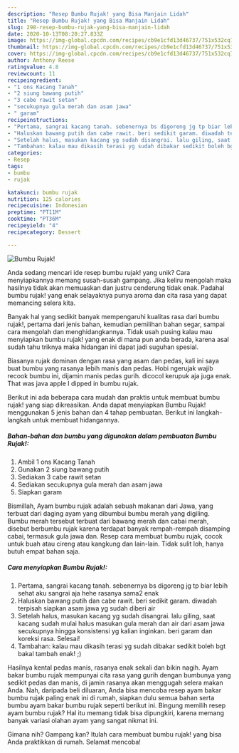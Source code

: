 ```yaml
---
description: "Resep Bumbu Rujak! yang Bisa Manjain Lidah"
title: "Resep Bumbu Rujak! yang Bisa Manjain Lidah"
slug: 298-resep-bumbu-rujak-yang-bisa-manjain-lidah
date: 2020-10-13T08:20:27.833Z
image: https://img-global.cpcdn.com/recipes/cb9e1cfd13d46737/751x532cq70/bumbu-rujak-foto-resep-utama.jpg
thumbnail: https://img-global.cpcdn.com/recipes/cb9e1cfd13d46737/751x532cq70/bumbu-rujak-foto-resep-utama.jpg
cover: https://img-global.cpcdn.com/recipes/cb9e1cfd13d46737/751x532cq70/bumbu-rujak-foto-resep-utama.jpg
author: Anthony Reese
ratingvalue: 4.8
reviewcount: 11
recipeingredient:
- "1 ons Kacang Tanah"
- "2 siung bawang putih"
- "3 cabe rawit setan"
- "secukupnya gula merah dan asam jawa"
- " garam"
recipeinstructions:
- "Pertama, sangrai kacang tanah. sebenernya bs digoreng jg tp biar lebih sehat aku sangrai aja hehe rasanya sama2 enak"
- "Haluskan bawang putih dan cabe rawit. beri sedikit garam. diwadah terpisah siapkan asam jawa yg sudah diberi air"
- "Setelah halus, masukan kacang yg sudah disangrai. lalu giling, saat kacang sudah mulai halus masukan gula merah dan air dari asam jawa secukupnya hingga konsistensi yg kalian inginkan. beri garam dan koreksi rasa. Selesai!"
- "Tambahan: kalau mau dikasih terasi yg sudah dibakar sedikit boleh bgt bakal tambah enak! ;)"
categories:
- Resep
tags:
- bumbu
- rujak

katakunci: bumbu rujak 
nutrition: 125 calories
recipecuisine: Indonesian
preptime: "PT11M"
cooktime: "PT36M"
recipeyield: "4"
recipecategory: Dessert

---
```



![Bumbu Rujak!](https://img-global.cpcdn.com/recipes/cb9e1cfd13d46737/751x532cq70/bumbu-rujak-foto-resep-utama.jpg)

Anda sedang mencari ide resep bumbu rujak! yang unik? Cara menyiapkannya memang susah-susah gampang. Jika keliru mengolah maka hasilnya tidak akan memuaskan dan justru cenderung tidak enak. Padahal bumbu rujak! yang enak selayaknya punya aroma dan cita rasa yang dapat memancing selera kita.

Banyak hal yang sedikit banyak mempengaruhi kualitas rasa dari bumbu rujak!, pertama dari jenis bahan, kemudian pemilihan bahan segar, sampai cara mengolah dan menghidangkannya. Tidak usah pusing kalau mau menyiapkan bumbu rujak! yang enak di mana pun anda berada, karena asal sudah tahu triknya maka hidangan ini dapat jadi suguhan spesial.

Biasanya rujak dominan dengan rasa yang asam dan pedas, kali ini saya buat bumbu yang rasanya lebih manis dan pedas. Hobi ngerujak wajib recook bumbu ini, dijamin manis pedas gurih. dicocol kerupuk aja juga enak. That was java apple I dipped in bumbu rujak.


Berikut ini ada beberapa cara mudah dan praktis untuk membuat bumbu rujak! yang siap dikreasikan. Anda dapat menyiapkan Bumbu Rujak! menggunakan 5 jenis bahan dan 4 tahap pembuatan. Berikut ini langkah-langkah untuk membuat hidangannya.

<!--inarticleads1-->

##### Bahan-bahan dan bumbu yang digunakan dalam pembuatan Bumbu Rujak!:

1. Ambil 1 ons Kacang Tanah
1. Gunakan 2 siung bawang putih
1. Sediakan 3 cabe rawit setan
1. Sediakan secukupnya gula merah dan asam jawa
1. Siapkan  garam


Bismillah, Ayam bumbu rujak adalah sebuah makanan dari Jawa, yang terbuat dari daging ayam yang dibumbui bumbu merah yang digiling. Bumbu merah tersebut terbuat dari bawang merah dan cabai merah, disebut berbumbu rujak karena terdapat banyak rempah-rempah disamping cabai, termasuk gula jawa dan. Resep cara membuat bumbu rujak, cocok untuk buah atau cireng atau kangkung dan lain-lain. Tidak sulit loh, hanya butuh empat bahan saja. 

<!--inarticleads2-->

##### Cara menyiapkan Bumbu Rujak!:

1. Pertama, sangrai kacang tanah. sebenernya bs digoreng jg tp biar lebih sehat aku sangrai aja hehe rasanya sama2 enak
1. Haluskan bawang putih dan cabe rawit. beri sedikit garam. diwadah terpisah siapkan asam jawa yg sudah diberi air
1. Setelah halus, masukan kacang yg sudah disangrai. lalu giling, saat kacang sudah mulai halus masukan gula merah dan air dari asam jawa secukupnya hingga konsistensi yg kalian inginkan. beri garam dan koreksi rasa. Selesai!
1. Tambahan: kalau mau dikasih terasi yg sudah dibakar sedikit boleh bgt bakal tambah enak! ;)


Hasilnya kental pedas manis, rasanya enak sekali dan bikin nagih. Ayam bakar bumbu rujak mempunyai cita rasa yang gurih dengan bumbunya yang sedikit pedas dan manis, di jamin rasanya akan menggugah selera makan Anda. Nah, daripada beli diluaran, Anda bisa mencoba resep ayam bakar bumbu rujak paling enak ini di rumah, siapkan dulu semua bahan serta bumbu ayam bakar bumbu rujak seperti berikut ini. Bingung memilih resep ayam bumbu rujak? Hal itu memang tidak bisa dipungkiri, karena memang banyak variasi olahan ayam yang sangat nikmat ini. 

Gimana nih? Gampang kan? Itulah cara membuat bumbu rujak! yang bisa Anda praktikkan di rumah. Selamat mencoba!
